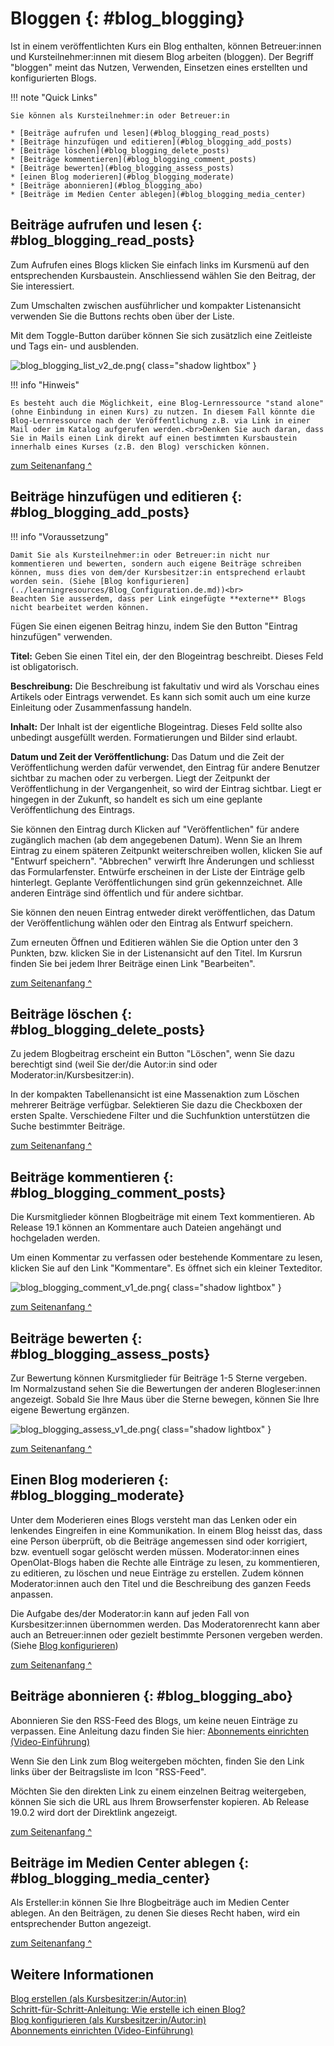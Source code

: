 # Bloggen {: #blog_blogging}

Ist in einem veröffentlichten Kurs ein Blog enthalten, können Betreuer:innen und Kursteilnehmer:innen mit diesem Blog arbeiten (bloggen). Der Begriff "bloggen" meint das Nutzen, Verwenden, Einsetzen eines erstellten und konfigurierten Blogs.

!!! note "Quick Links"

    Sie können als Kursteilnehmer:in oder Betreuer:in 

    * [Beiträge aufrufen und lesen](#blog_blogging_read_posts)
    * [Beiträge hinzufügen und editieren](#blog_blogging_add_posts)
    * [Beiträge löschen](#blog_blogging_delete_posts)
    * [Beiträge kommentieren](#blog_blogging_comment_posts)
    * [Beiträge bewerten](#blog_blogging_assess_posts)
    * [einen Blog moderieren](#blog_blogging_moderate)
    * [Beiträge abonnieren](#blog_blogging_abo)
    * [Beiträge im Medien Center ablegen](#blog_blogging_media_center)



## Beiträge aufrufen und lesen {: #blog_blogging_read_posts}

Zum Aufrufen eines Blogs klicken Sie einfach links im Kursmenü auf den entsprechenden Kursbaustein. Anschliessend wählen Sie den Beitrag, der Sie interessiert.

Zum Umschalten zwischen ausführlicher und kompakter Listenansicht verwenden Sie die Buttons rechts oben über der Liste.

Mit dem Toggle-Button darüber können Sie sich zusätzlich eine Zeitleiste und Tags ein- und ausblenden.

![blog_blogging_list_v2_de.png](assets/blog_blogging_list_v2_de.png){ class="shadow lightbox" }

!!! info "Hinweis"

    Es besteht auch die Möglichkeit, eine Blog-Lernressource "stand alone" (ohne Einbindung in einen Kurs) zu nutzen. In diesem Fall könnte die Blog-Lernressource nach der Veröffentlichung z.B. via Link in einer Mail oder im Katalog aufgerufen werden.<br>Denken Sie auch daran, dass Sie in Mails einen Link direkt auf einen bestimmten Kursbaustein innerhalb eines Kurses (z.B. den Blog) verschicken können.    

[zum Seitenanfang ^](#blog_blogging)



## Beiträge hinzufügen und editieren {: #blog_blogging_add_posts}

!!! info "Voraussetzung"

    Damit Sie als Kursteilnehmer:in oder Betreuer:in nicht nur kommentieren und bewerten, sondern auch eigene Beiträge schreiben können, muss dies von dem/der Kursbesitzer:in entsprechend erlaubt worden sein. (Siehe [Blog konfigurieren](../learningresources/Blog_Configuration.de.md))<br>
    Beachten Sie ausserdem, dass per Link eingefügte **externe** Blogs nicht bearbeitet werden können.

Fügen Sie einen eigenen Beitrag hinzu, indem Sie den Button "Eintrag hinzufügen" verwenden.<br>


**Titel:** Geben Sie einen Titel ein, der den Blogeintrag beschreibt. Dieses Feld ist obligatorisch.

**Beschreibung:** Die Beschreibung ist fakultativ und wird als Vorschau eines Artikels oder Eintrags verwendet. Es kann sich somit auch um eine kurze Einleitung oder Zusammenfassung handeln.

**Inhalt:** Der Inhalt ist der eigentliche Blogeintrag. Dieses Feld sollte also unbedingt ausgefüllt werden. Formatierungen und Bilder sind erlaubt.

**Datum und Zeit der Veröffentlichung:** Das Datum und die Zeit der Veröffentlichung werden dafür verwendet, den Eintrag für andere Benutzer sichtbar zu machen oder zu verbergen. Liegt der Zeitpunkt der Veröffentlichung in der Vergangenheit, so wird der Eintrag sichtbar. Liegt er hingegen in der Zukunft, so handelt es sich um eine geplante Veröffentlichung des Eintrags.

Sie können den Eintrag durch Klicken auf "Veröffentlichen" für andere zugänglich machen (ab dem angegebenen Datum). Wenn Sie an Ihrem Eintrag zu einem späteren Zeitpunkt weiterschreiben wollen, klicken Sie auf "Entwurf speichern". "Abbrechen" verwirft Ihre Änderungen und schliesst das Formularfenster. Entwürfe erscheinen in der Liste der Einträge gelb hinterlegt. Geplante Veröffentlichungen sind grün gekennzeichnet. Alle anderen Einträge sind öffentlich und für andere sichtbar.

Sie können den neuen Eintrag entweder direkt veröffentlichen, das Datum der Veröffentlichung wählen oder den Eintrag als Entwurf speichern.

Zum erneuten Öffnen und Editieren wählen Sie die Option unter den 3 Punkten, bzw. klicken Sie in der Listenansicht auf den Titel. Im Kursrun finden Sie bei jedem Ihrer Beiträge einen Link "Bearbeiten".

[zum Seitenanfang ^](#blog_blogging)


## Beiträge löschen {: #blog_blogging_delete_posts}

Zu jedem Blogbeitrag erscheint ein Button "Löschen", wenn Sie dazu berechtigt sind (weil Sie der/die Autor:in sind oder Moderator:in/Kursbesitzer:in).

In der kompakten Tabellenansicht ist eine Massenaktion zum Löschen mehrerer Beiträge verfügbar. Selektieren Sie dazu die Checkboxen der ersten Spalte. Verschiedene Filter und die Suchfunktion unterstützen die Suche bestimmter Beiträge.

[zum Seitenanfang ^](#blog_blogging)


## Beiträge kommentieren {: #blog_blogging_comment_posts}

Die Kursmitglieder können Blogbeiträge mit einem Text kommentieren. Ab Release 19.1 können an Kommentare auch Dateien angehängt und hochgeladen werden.

Um einen Kommentar zu verfassen oder bestehende Kommentare zu lesen, klicken Sie auf den Link "Kommentare". Es öffnet sich ein kleiner Texteditor. 

![blog_blogging_comment_v1_de.png](assets/blog_blogging_comment_v1_de.png){ class="shadow lightbox" }

[zum Seitenanfang ^](#blog_blogging)


## Beiträge bewerten {: #blog_blogging_assess_posts}

Zur Bewertung können Kursmitglieder für Beiträge 1-5 Sterne vergeben. <br>
Im Normalzustand sehen Sie die Bewertungen der anderen Blogleser:innen angezeigt. Sobald Sie Ihre Maus über die Sterne bewegen, können Sie Ihre eigene Bewertung ergänzen. 

![blog_blogging_assess_v1_de.png](assets/blog_blogging_assess_v1_de.png){ class="shadow lightbox" }

[zum Seitenanfang ^](#blog_blogging)


## Einen Blog moderieren {: #blog_blogging_moderate}

Unter dem Moderieren eines Blogs versteht man das Lenken oder ein lenkendes Eingreifen in eine Kommunikation. In einem Blog heisst das, dass eine Person überprüft, ob die Beiträge angemessen sind oder korrigiert, bzw. eventuell sogar gelöscht werden müssen. Moderator:innen eines OpenOlat-Blogs haben die Rechte alle Einträge zu lesen, zu kommentieren, zu editieren, zu löschen und neue Einträge zu erstellen. Zudem können Moderator:innen auch den Titel und die Beschreibung des ganzen Feeds anpassen.

Die Aufgabe des/der Moderator:in kann auf jeden Fall von Kursbesitzer:innen übernommen werden. Das Moderatorenrecht kann aber auch an Betreuer:innen oder gezielt bestimmte Personen vergeben werden. (Siehe [Blog konfigurieren](../learningresources/Blog_Configuration.de.md))

[zum Seitenanfang ^](#blog_blogging)


## Beiträge abonnieren {: #blog_blogging_abo}

Abonnieren Sie den RSS-Feed des Blogs, um keine neuen Einträge zu verpassen. Eine Anleitung dazu finden Sie hier: [Abonnements einrichten (Video-Einführung)](https://www.youtube.com/embed/h9gOqt7TR7Q)

Wenn Sie den Link zum Blog weitergeben möchten, finden Sie den Link links über der Beitragsliste im Icon "RSS-Feed".

Möchten Sie den direkten Link zu einem einzelnen Beitrag weitergeben, können Sie sich die URL aus Ihrem Browserfenster kopieren. Ab Release 19.0.2 wird dort der Direktlink angezeigt. 

[zum Seitenanfang ^](#blog_blogging)


## Beiträge im Medien Center ablegen {: #blog_blogging_media_center}

Als Ersteller:in können Sie Ihre Blogbeiträge auch im Medien Center ablegen. An den Beiträgen, zu denen Sie dieses Recht haben, wird ein entsprechender Button angezeigt.

[zum Seitenanfang ^](#blog_blogging)


## Weitere Informationen

[Blog erstellen (als Kursbesitzer:in/Autor:in)](../learningresources/Blog_Create.de.md)<br>
[Schritt-für-Schritt-Anleitung: Wie erstelle ich einen Blog?](../../manual_how-to/blog/blog.de.md)<br>
[Blog konfigurieren (als Kursbesitzer:in/Autor:in)](../learningresources/Blog_Configuration.de.md)<br>
[Abonnements einrichten (Video-Einführung)](https://www.youtube.com/embed/h9gOqt7TR7Q)<br>

